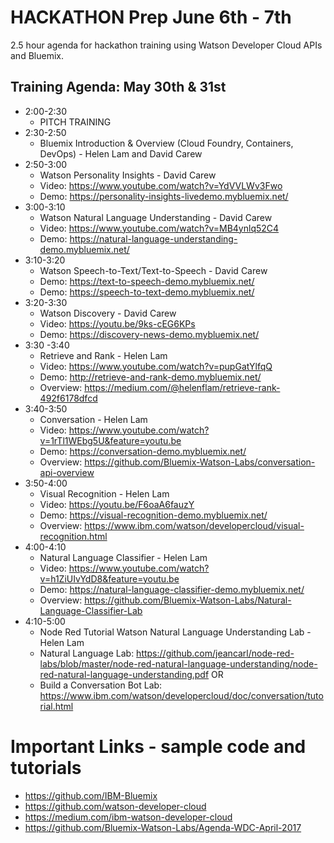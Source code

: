 # HACKATHON Prep June 6th - 7th 
2.5 hour agenda for hackathon training using Watson Developer Cloud APIs and Bluemix. 

## Training Agenda: May 30th & 31st 

* 2:00-2:30 
  * PITCH TRAINING
* 2:30-2:50 
  * Bluemix Introduction & Overview (Cloud Foundry, Containers, DevOps) - Helen Lam and David Carew 
* 2:50-3:00 
  * Watson Personality Insights - David Carew
  * Video: https://www.youtube.com/watch?v=YdVVLWv3Fwo
  * Demo: https://personality-insights-livedemo.mybluemix.net/
* 3:00-3:10 
  * Watson Natural Language Understanding - David Carew
  * Video: https://www.youtube.com/watch?v=MB4ynlq52C4
  * Demo: https://natural-language-understanding-demo.mybluemix.net/ 
* 3:10-3:20 
  * Watson Speech-to-Text/Text-to-Speech - David Carew
  * Demo: https://text-to-speech-demo.mybluemix.net/
  * Demo: https://speech-to-text-demo.mybluemix.net/
* 3:20-3:30 
  * Watson Discovery - David Carew
  * Video: https://youtu.be/9ks-cEG6KPs
  * Demo: https://discovery-news-demo.mybluemix.net/
* 3:30 -3:40 
  * Retrieve and Rank - Helen Lam
  * Video: https://www.youtube.com/watch?v=pupGatYlfqQ
  * Demo: http://retrieve-and-rank-demo.mybluemix.net/
  * Overview: https://medium.com/@helenflam/retrieve-rank-492f6178dfcd
* 3:40-3:50 
  * Conversation - Helen Lam
  * Video: https://www.youtube.com/watch?v=1rTl1WEbg5U&feature=youtu.be
  * Demo: https://conversation-demo.mybluemix.net/
  * Overview: https://github.com/Bluemix-Watson-Labs/conversation-api-overview
* 3:50-4:00 
  * Visual Recognition - Helen Lam
  * Video: https://youtu.be/F6oaA6fauzY
  * Demo: https://visual-recognition-demo.mybluemix.net/
  * Overview: https://www.ibm.com/watson/developercloud/visual-recognition.html
* 4:00-4:10 
  * Natural Language Classifier - Helen Lam
  * Video: https://www.youtube.com/watch?v=h1ZiUIvYdD8&feature=youtu.be
  * Demo: https://natural-language-classifier-demo.mybluemix.net/
  * Overview: https://github.com/Bluemix-Watson-Labs/Natural-Language-Classifier-Lab
* 4:10-5:00 
  * Node Red Tutorial Watson Natural Language Understanding Lab - Helen Lam
  * Natural Language Lab: https://github.com/jeancarl/node-red-labs/blob/master/node-red-natural-language-understanding/node-red-natural-language-understanding.pdf OR 
  * Build a Conversation Bot Lab: https://www.ibm.com/watson/developercloud/doc/conversation/tutorial.html

# Important Links - sample code and tutorials
* https://github.com/IBM-Bluemix
* https://github.com/watson-developer-cloud
* https://medium.com/ibm-watson-developer-cloud
* https://github.com/Bluemix-Watson-Labs/Agenda-WDC-April-2017




